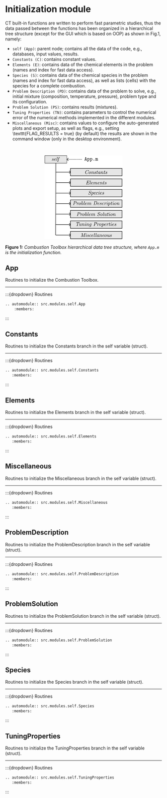 # Initialization module

CT built-in functions are written to perform fast parametric studies, thus the data passed between the functions has been organized in a hierarchical tree structure (except for the GUI which is based on OOP) as shown in Fig.1, namely:
   * ```self (App)```: parent node; contains all the data of the code, e.g., databases, input values, results.
   * ```Constants (C)```: contains constant values.
   * ```Elements (E)```: contains data of the chemical elements in the problem (names and index for fast data access).
   * ```Species (S)```: contains data of the chemical species in the problem (names and index for fast data access), as well as lists (cells) with the species for a complete combustion.
   * ```Problem Description (PD)```: contains data of the problem to solve, e.g., initial mixture (composition, temperature, pressure), problem type and its configuration.
   * ```Problem Solution (PS)```: contains results (mixtures).
   * ```Tuning Properties (TN)```: contains parameters to control the numerical error of the numerical methods implemented in the different modules.  
   * ```Miscellaneous (Misc)```: contains values to configure the auto-generated plots and export setup, as well as flags, e.g., setting \texttt{FLAG\_RESULTS = true} (by default) the results are shown in the command window (only in the desktop environment).

   <br>
   
<p align="center">
    <img src="../../../_static/img/cuadra2022/sketch_tree_structure.svg" width="250">
</p>

**Figure 1:** *Combustion Toolbox hierarchical data tree structure, where ```App.m``` is the initialization function.*

## App

Routines to initialize the Combustion Toolbox.

***

:::{dropdown} Routines
```{eval-rst}
.. automodule:: src.modules.self.App
    :members:
```
:::

## Constants

Routines to initialize the Constants branch in the self variable (struct).

***

:::{dropdown} Routines
```{eval-rst}
.. automodule:: src.modules.self.Constants
   :members:
```
:::

## Elements

Routines to initialize the Elements branch in the self variable (struct).

***

:::{dropdown} Routines
```{eval-rst}
.. automodule:: src.modules.self.Elements
   :members:
```
:::

## Miscellaneous

Routines to initialize the Miscellaneous branch in the self variable (struct).

***

:::{dropdown} Routines
```{eval-rst}
.. automodule:: src.modules.self.Miscellaneous
   :members:
```
:::

## ProblemDescription

Routines to initialize the ProblemDescription branch in the self variable (struct).

***

:::{dropdown} Routines
```{eval-rst}
.. automodule:: src.modules.self.ProblemDescription
   :members:
```
:::

## ProblemSolution

Routines to initialize the ProblemSolution branch in the self variable (struct).

***

:::{dropdown} Routines
```{eval-rst}
.. automodule:: src.modules.self.ProblemSolution
   :members:
```
:::

## Species

Routines to initialize the Species branch in the self variable (struct).

***

:::{dropdown} Routines
```{eval-rst}
.. automodule:: src.modules.self.Species
   :members:
```
:::

## TuningProperties

Routines to initialize the TuningProperties branch in the self variable (struct).

***

:::{dropdown} Routines
```{eval-rst}
.. automodule:: src.modules.self.TuningProperties
   :members:
```
:::
